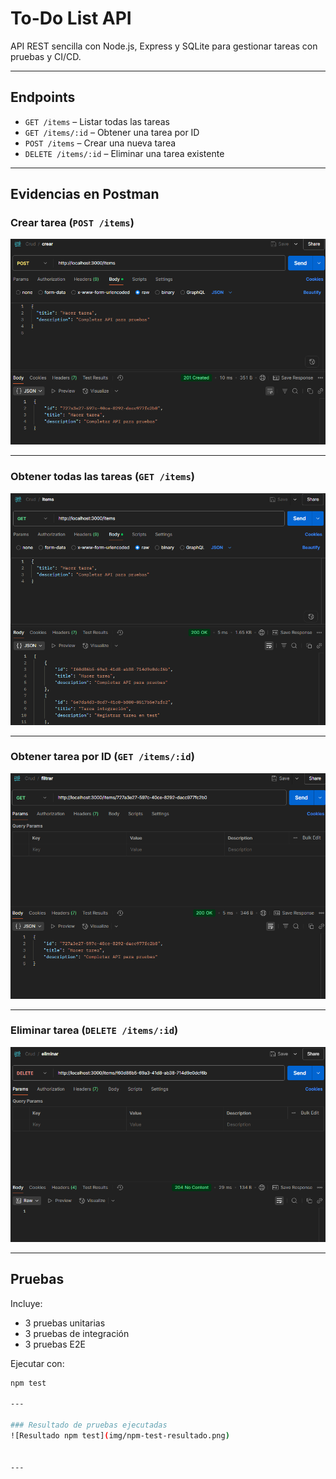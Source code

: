 # To-Do List API

API REST sencilla con Node.js, Express y SQLite para gestionar tareas con pruebas y CI/CD.

---

## Endpoints

- `GET /items` – Listar todas las tareas
- `GET /items/:id` – Obtener una tarea por ID
- `POST /items` – Crear una nueva tarea
- `DELETE /items/:id` – Eliminar una tarea existente

---

## Evidencias en Postman

### Crear tarea (`POST /items`)

![Postman POST](img/Postman-post.png)

---

### Obtener todas las tareas (`GET /items`)

![Postman GET items](<img/Postman-get(items).png>)

---

### Obtener tarea por ID (`GET /items/:id`)

![Postman GET por ID](<img/Postman-get(id).png>)

---

### Eliminar tarea (`DELETE /items/:id`)

![Postman DELETE](img/Postman-delete.png)

---

## Pruebas

Incluye:

- 3 pruebas unitarias
- 3 pruebas de integración
- 3 pruebas E2E

Ejecutar con:

```bash
npm test

---

### Resultado de pruebas ejecutadas
![Resultado npm test](img/npm-test-resultado.png)


---

```
